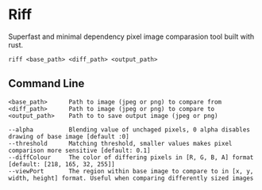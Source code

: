 # Riff
Superfast and minimal dependency pixel image comparasion tool built with rust. 

```
riff <base_path> <diff_path> <output_path>
```

## Command Line
```
<base_path>      Path to image (jpeg or png) to compare from
<diff_path>      Path to image (jpeg or png) to compare to
<output_path>    Path to to save output image (jpeg or png)
```

```
--alpha          Blending value of unchaged pixels, 0 alpha disables drawing of base image [default :0]
--threshold      Matching threshold, smaller values makes pixel comparison more sensitive [default: 0.1]
--diffColour     The color of differing pixels in [R, G, B, A] format [default: [218, 165, 32, 255]]
--viewPort       The region within base image to compare to in [x, y, width, height] format. Useful when comparing differently sized images

```
